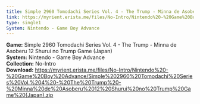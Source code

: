 ```yaml
---
title: Simple 2960 Tomodachi Series Vol. 4 - The Trump - Minna de Asoberu 12 Shurui no Trump Game (Japan)
link: https://myrient.erista.me/files/No-Intro/Nintendo%20-%20Game%20Boy%20Advance/Simple%202960%20Tomodachi%20Series%20Vol.%204%20-%20The%20Trump%20-%20Minna%20de%20Asoberu%2012%20Shurui%20no%20Trump%20Game%20(Japan).zip
type: single1
System: Nintendo - Game Boy Advance
---
```

<b>Game:</b> Simple 2960 Tomodachi Series Vol. 4 - The Trump - Minna de Asoberu 12 Shurui no Trump Game (Japan)<br>
<b>System:</b> Nintendo - Game Boy Advance<br>
<b>Collection:</b> No-Intro<br>
<b>Download:</b> https://myrient.erista.me/files/No-Intro/Nintendo%20-%20Game%20Boy%20Advance/Simple%202960%20Tomodachi%20Series%20Vol.%204%20-%20The%20Trump%20-%20Minna%20de%20Asoberu%2012%20Shurui%20no%20Trump%20Game%20(Japan).zip